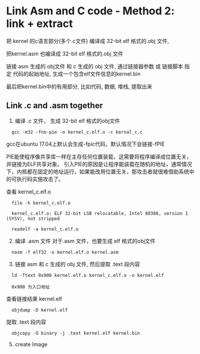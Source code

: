 # Link Asm and C code - Method 2: link + extract

把 kernel 的c语言部分(多个.c文件) 编译成 32-bit elf 格式的.obj 文件, 

把kernel.asm 也编译成 32-bit elf 格式的.obj 文件

链接 asm 生成的 obj文件 和 c 生成的 obj 文件, 通过链接器参数 或 链接脚本 指定 代码的起始地址, 生成一个包含elf文件信息的kernel.bin

最后把kernel.bin中的有用部分, 比如代码, 数据, 堆栈, 提取出来


## Link .c and .asm together

1. 编译 .c 文件， 生成 32-bit elf 格式的obj文件
```
  gcc -m32 -fno-pie -o kernel_c.elf.o -c kernal_c.c
```
gcc在ubuntu 17.04上默认会生成-fpic代码，默认情况下会链接-fPIE

PIE能使程序像共享库一样在主存任何位置装载，这需要将程序编译成位置无关，并链接为ELF共享对象。
引入PIE的原因是让程序能装载在随机的地址，通常情况下，内核都在固定的地址运行，如果能改用位置无关，那攻击者就很难借助系统中的可执行码实施攻击了。

查看 kernel_c.elf.o
```
  file -h kernel_c.elf.o

  kernel_c.elf.o: ELF 32-bit LSB relocatable, Intel 80386, version 1 (SYSV), not stripped
```

```
  readelf -a kernel_c.elf.o
```

2. 编译 .asm 文件
对于.asm 文件，也要生成 elf 格式的obj文件
```
  nasm -f elf32 -o kernel.elf.o kernel.asm
```


3. 链接 asm 和 c 生成的 obj 文件, 然后提取 .text 段内容
```
  ld -Ttext 0x900 kernel.elf.o kernel_c.elf.o -o kernel.elf

  0x900 为入口地址
```

查看链接结果 kernel.elf
```
  objdump -D kernel.elf
```

提取 .text 段内容

```
  objcopy -O binary -j .text kernel.elf kernel.bin 
```


5. create Image